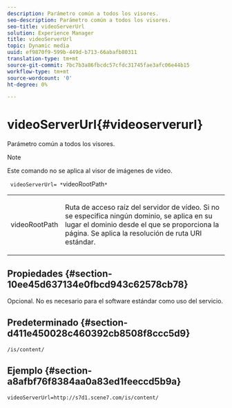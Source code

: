 ```yaml
---
description: Parámetro común a todos los visores.
seo-description: Parámetro común a todos los visores.
seo-title: videoServerUrl
solution: Experience Manager
title: videoServerUrl
topic: Dynamic media
uuid: ef9870f9-599b-449d-b713-66abafb80311
translation-type: tm+mt
source-git-commit: 7bc7b3a86fbcdc57cfdc31745fae3afc06e44b15
workflow-type: tm+mt
source-wordcount: '0'
ht-degree: 0%

---
```



# videoServerUrl{#videoserverurl}

Parámetro común a todos los visores.

>[!NOTE]
>
>Este comando no se aplica al visor de imágenes de vídeo.

` videoServerUrl= *`videoRootPath`*`

<table id="table_9B98C97485DD4DEB8A6ECBCE8DF6B886"> 
 <tbody> 
  <tr> 
   <td colname="col1"> <p> <span class="codeph"> <span class="varname"> videoRootPath</span> </span> </p> </td> 
   <td colname="col2"> <p> Ruta de acceso raíz del servidor de vídeo. Si no se especifica ningún dominio, se aplica en su lugar el dominio desde el que se proporciona la página. Se aplica la resolución de ruta URI estándar. </p> </td> 
  </tr> 
 </tbody> 
</table>

## Propiedades {#section-10ee45d637134e0fbcd943c62578cb78}

Opcional. No es necesario para el software estándar como uso del servicio.

## Predeterminado {#section-d411e450028c460392cb8508f8ccc5d9}

`/is/content/`

## Ejemplo {#section-a8afbf76f8384aa0a83ed1feeccd5b9a}

```
videoServerUrl=http://s7d1.scene7.com/is/content/
```

